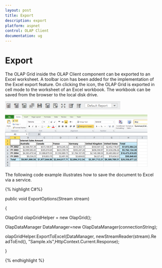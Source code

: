 ```yaml
---
layout: post
title: Export
description: export
platform: aspnet
control: OLAP Client
documentation: ug
---
```


# Export

The OLAP Grid inside the OLAP Client component can be exported to an Excel worksheet. A toolbar icon has been added for the implementation of the Excel export feature. On clicking the icon, the OLAP Grid is exported in cell mode to the worksheet of an Excel workbook. The workbook can be saved from the browser to the local disk drive.


 ![](Export_images/Export_img1.png) 





![Description: Description: excelexport2](Export_images/Export_img2.png)



The following code example illustrates how to save the document to Excel via a service.

{% highlight C#%}



public void ExportOptions(Stream stream)

{

OlapGrid olapGridHelper = new OlapGrid();

OlapDataManager DataManager=new OlapDataManager(connectionString);

olapGridHelper.ExportToExcel(DataManager, newStreamReader(stream).ReadToEnd(), "Sample.xls",HttpContext.Current.Response);

}

{% endhighlight %}


